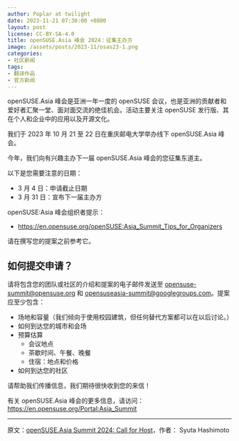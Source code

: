 ```yaml
---
author: Poplar at twilight
date: 2023-11-21 07:30:00 +0800
layout: post
license: CC-BY-SA-4.0
title: openSUSE.Asia 峰会 2024：征集主办方
image: /assets/posts/2023-11/osas23-1.png
categories:
- 社区新闻
tags:
- 翻译作品
- 官方新闻
---
```


openSUSE.Asia 峰会是亚洲一年一度的 openSUSE 会议，也是亚洲的贡献者和爱好者汇聚一堂、面对面交流的绝佳机会。活动主要关注 openSUSE 发行版、其在个人和企业中的应用以及开源文化。

我们于 2023 年 10 月 21 至 22 日在重庆邮电大学举办线下 openSUSE.Asia 峰会。

今年，我们向有兴趣主办下一届 openSUSE.Asia 峰会的您征集东道主。

以下是您需要注意的日期：

- 3 月 4 日：申请截止日期
- 3 月 31 日：宣布下一届主办方

openSUSE:Asia 峰会组织者提示： 

- <https://en.opensuse.org/openSUSE:Asia_Summit_Tips_for_Organizers>

请在撰写您的提案之前参考它。

## 如何提交申请？

请将包含您的团队或社区的介绍和提案的电子邮件发送至 [opensuse-summit@opensuse.org](mailto:opensuse-summit@opensuse.org) 和 [opensuseasia-summit@googlegroups.com](mailto:opensuseasia-summit@googlegroups.com)。提案应至少包含：

- 场地和容量（我们倾向于使用校园建筑，但任何替代方案都可以在以后讨论。）
- 如何到达您的城市和会场
- 预算估算
    - 会议地点
    - 茶歇时间、午餐、晚餐
    - 住宿：地点和价格
- 如何到达您的社区

请帮助我们传播信息，我们期待很快收到您的来信！

有关 openSUSE.Asia 峰会的更多信息，请访问：<https://en.opensuse.org/Portal:Asia_Summit>

------

原文：[openSUSE.Asia Summit 2024: Call for Host](https://news.opensuse.org/2023/11/20/opensuse-asia-summit-2024-call-for-host/)，作者：	Syuta Hashimoto